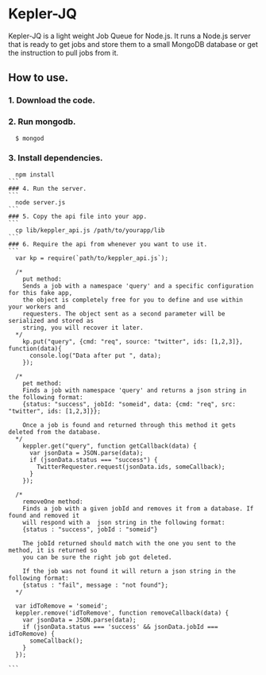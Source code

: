 # Kepler-JQ

Kepler-JQ is a light weight Job Queue for Node.js. It runs a Node.js server that is ready to get jobs and store them
to a small MongoDB database or get the instruction to pull jobs from it.

## How to use.

### 1. Download the code.

### 2. Run mongodb. 
```
  $ mongod
```

### 3. Install dependencies.
````
  npm install
```
### 4. Run the server.
```
  node server.js
```
### 5. Copy the api file into your app.
```
  cp lib/keppler_api.js /path/to/yourapp/lib
```
### 6. Require the api from whenever you want to use it.
```
  var kp = require(`path/to/keppler_api.js`);
  
  /*
    put method:
    Sends a job with a namespace 'query' and a specific configuration for this fake app, 
    the object is completely free for you to define and use within your workers and 
    requesters. The object sent as a second parameter will be serialized and stored as 
    string, you will recover it later.
  */
    kp.put("query", {cmd: "req", source: "twitter", ids: [1,2,3]}, function(data){
      console.log("Data after put ", data);
    });
  
  /*
    pet method:
    Finds a job with namespace 'query' and returns a json string in the following format:
    {status: "success", jobId: "someid", data: {cmd: "req", src: "twitter", ids: [1,2,3]}};
    
    Once a job is found and returned through this method it gets deleted from the database.
  */
    keppler.get("query", function getCallback(data) {
      var jsonData = JSON.parse(data);
      if (jsonData.status === "success") {
        TwitterRequester.request(jsonData.ids, someCallback);
      }
    });
  
  /*
    removeOne method:
    Finds a job with a given jobId and removes it from a database. If found and removed it 
    will respond with a  json string in the following format:
    {status : "success", jobId : "someid"}
    
    The jobId returned should match with the one you sent to the method, it is returned so 
    you can be sure the right job got deleted.
    
    If the job was not found it will return a json string in the following format:
    {status : "fail", message : "not found"};
  */
  
  var idToRemove = 'someid';
  keppler.remove('idToRemove', function removeCallback(data) {
    var jsonData = JSON.parse(data);
    if (jsonData.status === 'success' && jsonData.jobId === idToRemove) {
      someCallback();
    }
  });
  
```
